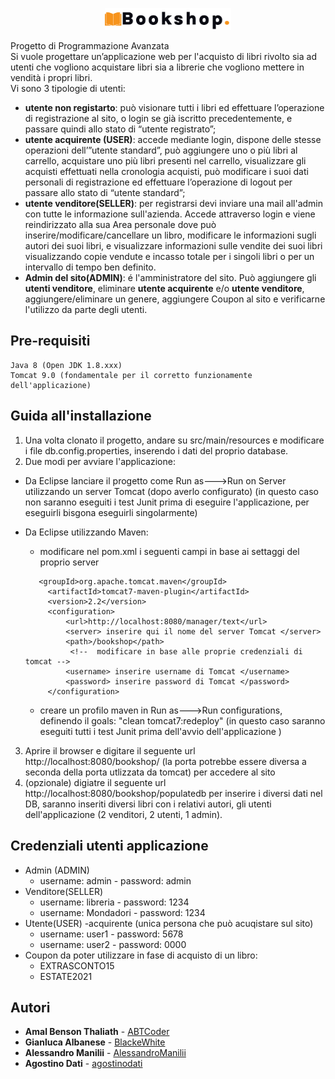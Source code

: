 <p align="center">
<img src="./WebContent/resources/img/logo.png" width="40%">
</p>

Progetto di Programmazione Avanzata  
Si vuole progettare un’applicazione web per l'acquisto di libri rivolto sia ad utenti che vogliono acquistare libri sia a librerie che vogliono mettere in vendità i propri libri.  
Vi sono 3 tipologie di utenti:
 * **utente non registarto**: può visionare tutti i libri ed effettuare l’operazione di registrazione al sito, o login se già iscritto precedentemente, e passare quindi allo stato di “utente registrato”;  
  * **utente acquirente (USER)**: accede mediante login, dispone delle stesse operazioni dell’”utente standard”, può aggiungere uno o più libri al carrello, acquistare uno più libri presenti nel carrello, visualizzare gli acquisti effettuati nella cronologia acquisti, può modificare i suoi dati personali di registrazione ed effettuare l’operazione di logout per passare allo stato di “utente standard”;  
  * **utente venditore(SELLER)**: per registrarsi devi inviare una mail all'admin con tutte le informazione sull'azienda. Accede attraverso login e viene reindirizzato alla sua Area personale dove può inserire/modificare/cancellare un libro, modificare le informazioni sugli autori dei suoi libri, e visualizzare informazioni sulle vendite dei suoi libri visualizzando copie vendute e incasso totale per i singoli libri o per un intervallo di tempo ben definito.
  * **Admin del sito(ADMIN)**: é l'amministratore del sito. Può aggiungere gli **utenti venditore**, eliminare **utente acquirente** e/o **utente venditore**, aggiungere/eliminare un genere, aggiungere Coupon al sito e verificarne l'utilizzo da parte degli utenti. 

## Pre-requisiti


```
Java 8 (Open JDK 1.8.xxx)
Tomcat 9.0 (fondamentale per il corretto funzionamente dell'applicazione)
```

## Guida all'installazione 

1. Una volta clonato il progetto, andare su src/main/resources e modificare i file db.config.properties, inserendo i dati del proprio database.
2. Due modi per avviare l'applicazione:
* Da Eclipse lanciare il progetto come Run as--->Run on Server utilizzando un server Tomcat (dopo averlo configurato) 
(in questo caso non saranno eseguiti i test Junit prima  di eseguire l'applicazione, per eseguirli bisgona eseguirli singolarmente)
* Da Eclipse utilizzando Maven:

   * modificare nel pom.xml i seguenti campi in base ai settaggi del proprio server 
   ```
      <groupId>org.apache.tomcat.maven</groupId>
        <artifactId>tomcat7-maven-plugin</artifactId>
        <version>2.2</version>
 	    <configuration>
            <url>http://localhost:8080/manager/text</url>
            <server> inserire qui il nome del server Tomcat </server>  
            <path>/bookshop</path>
             <!--  modificare in base alle proprie credenziali di tomcat -->
            <username> inserire username di Tomcat </username>
            <password> inserire password di Tomcat </password>
  	    </configuration>
   ```
   * creare un profilo maven in Run as--->Run configurations, definendo il goals: "clean tomcat7:redeploy"
   (in questo caso saranno eseguiti tutti i test Junit prima dell'avvio dell'applicazione )
3.  Aprire il browser e digitare il seguente url http://localhost:8080/bookshop/ (la porta potrebbe essere diversa a seconda della porta utlizzata da tomcat) per accedere al sito 
4.  (opzionale) digiatre il seguente url http://localhost:8080/bookshop/populatedb per inserire i diversi dati nel DB, saranno inseriti diversi libri con i relativi autori, gli utenti dell'applicazione (2 venditori, 2 utenti, 1 admin).

## Credenziali utenti applicazione
* Admin (ADMIN)
  * username: admin - password: admin
* Venditore(SELLER) 
  * username: libreria - password: 1234
  * username: Mondadori - password: 1234
* Utente(USER) -acquirente (unica persona che può acuqistare sul sito)
  * username: user1 - password: 5678
  * username: user2 - password: 0000
* Coupon da poter utilizzare in fase di acquisto di un libro:
  * EXTRASCONTO15
  * ESTATE2021

## Autori

* **Amal Benson Thaliath** - [ABTCoder](https://github.com/ABTCoder)
* **Gianluca Albanese** - [BlackeWhite](https://github.com/BlackeWhite)
* **Alessandro Manilii** - [AlessandroManilii](https://github.com/AlessandroManilii)
* **Agostino Dati** - [agostinodati](https://github.com/agostinodati)

